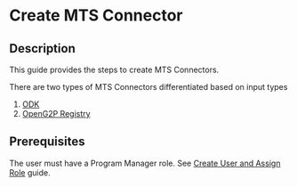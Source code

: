 # Create MTS Connector

## Description

This guide provides the steps to create MTS Connectors.

There are two types of MTS Connectors differentiated based on input types

1. [ODK](https://app.gitbook.com/s/xkdlCOLME2p03rS8nG8u/guides/user-guides/create-mts-connector/create-odk-mts-connector)
2. [OpenG2P Registry](https://app.gitbook.com/o/bnTr6Kp4z4CXR4QVIPSa/s/xkdlCOLME2p03rS8nG8u/\~/changes/174/guides/user-guides/create-mts-connector/create-openg2p-registry-mts-connector.)

## Prerequisites

The user must have a Program Manager role. See [Create User and Assign Role](../../../../features/administration/role-based-access-control/user-guides/assign-roles-to-users.md) guide.
